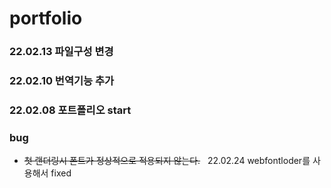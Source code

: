 # portfolio

### 22.02.13 파일구성 변경

### 22.02.10 번역기능 추가

### 22.02.08 포트폴리오 start

### bug

- <strike>첫 랜더링시 폰트가 정상적으로 적용되지 않는다.</strike> &nbsp; 22.02.24 webfontloder를 사용해서 fixed
